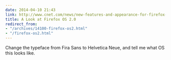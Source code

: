 ```yaml
---
date: 2014-04-10 21:43
link: http://www.cnet.com/news/new-features-and-appearance-for-firefox-os-2-0-emerge/
title: A Look at Firefox OS 2.0
redirect_from:
- "/archives/14100-firefox-os2.html"
- "/firefox-os2.html"
---
```



Change the typeface from Fira Sans to Helvetica Neue, and tell me what OS this looks like. 
